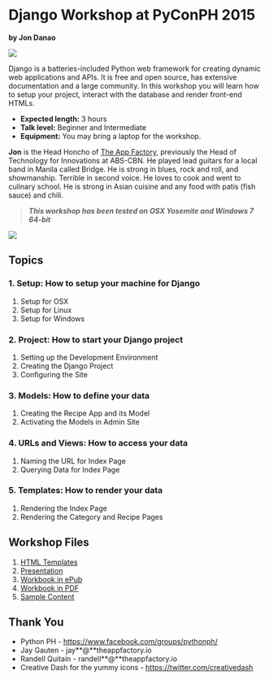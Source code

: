# Django Workshop at PyConPH 2015

**by Jon Danao**

![](chapter-1/food.png)

Django is a batteries-included Python web framework for creating dynamic web applications and APIs. It is free and open source, has extensive documentation and a large community. In this workshop you will learn how to setup your project, interact with the database and render front-end HTMLs.

* **Expected length:** 3 hours
* **Talk level:** Beginner and Intermediate
* **Equipment:** You may bring a laptop for the workshop.

**Jon** is the Head Honcho of [The App Factory](http://theappfactory.io/), previously the Head of Technology for Innovations at ABS-CBN. He played lead guitars for a local band in Manila called Bridge. He is strong in blues, rock and roll, and showmanship. Terrible in second voice. He loves to cook and went to culinary school. He is strong in Asian cuisine and any food with patis (fish sauce) and chili.

> **_This workshop has been tested on OSX Yosemite and Windows 7 64-bit_**

![](chapter-1/screenshots.png)


## Topics

### 1. Setup: How to setup your machine for Django

1. Setup for OSX
2. Setup for Linux
3. Setup for Windows

### 2. Project: How to start your Django project

1. Setting up the Development Environment
2. Creating the Django Project
3. Configuring the Site

### 3. Models: How to define your data

1. Creating the Recipe App and its Model
2. Activating the Models in Admin Site

### 4. URLs and Views: How to access your data

1. Naming the URL for Index Page
2. Querying Data for Index Page

### 5. Templates: How to render your data

1. Rendering the Index Page
2. Rendering the Category and Recipe Pages


## Workshop Files

1. [HTML Templates](https://github.com/jondanao/django-workshop-2015/raw/master/downloads/htmls.zip)
2. [Presentation](https://github.com/jondanao/django-workshop-2015/raw/master/downloads/presentation.pdf)
3. [Workbook in ePub](https://github.com/jondanao/django-workshop-2015/raw/master/downloads/workbook.epub)
4. [Workbook in PDF](https://github.com/jondanao/django-workshop-2015/raw/master/downloads/workbook.pdf)
5. [Sample Content](https://github.com/jondanao/django-workshop-2015/raw/master/downloads/content.zip)


## Thank You

* Python PH - https://www.facebook.com/groups/pythonph/
* Jay Gauten - jay**@**theappfactory.io
* Randell Quitain - randell**@**theappfactory.io
* Creative Dash for the yummy icons - https://twitter.com/creativedash